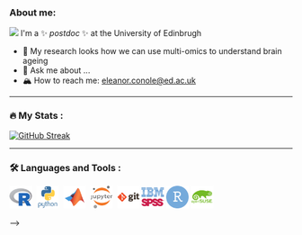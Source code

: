 
### About me:
<img src="https://media.giphy.com/media/WUlplcMpOCEmTGBtBW/giphy.gif" width="30"> I'm a ✨ _postdoc_ ✨ at the University of Edinbrugh

- 🌱  My research looks how we can use multi-omics to understand brain ageing 
- :fairy: Ask me about ...
- :mountain_snow: How to reach me: eleanor.conole@ed.ac.uk 

---

### :fire: My Stats :
[![GitHub Streak](http://github-readme-streak-stats.herokuapp.com?user=EleanorSC&theme=dark&background=000000)](https://git.io/streak-stats)

---

### :hammer_and_wrench: Languages and Tools : 

<div>
  <img src="https://github.com/devicons/devicon/blob/master/icons/r/r-original.svg" title="R" alt="R" width="40" height="40"/>&nbsp;
  <img src="https://github.com/devicons/devicon/blob/master/icons/python/python-original-wordmark.svg" title="Python" alt="Python" width="40" height="40"/>&nbsp;
  <img src="https://github.com/devicons/devicon/blob/master/icons/matlab/matlab-original.svg" title="Matlab"  alt="Matlab" width="40" height="40"/>&nbsp;
  <img src="https://github.com/devicons/devicon/blob/master/icons/jupyter/jupyter-original-wordmark.svg" title="Jupyter" alt="Jupyter" width="40" height="40"/>&nbsp;
  <img src="https://github.com/devicons/devicon/blob/master/icons/git/git-original-wordmark.svg" title="Git" **alt="Git" width="40" height="40"/>
  <img src="https://github.com/devicons/devicon/blob/master/icons/spss/spss-original.svg" title="SPSS" **alt="SPSS" width="40" height="40"/>
  <img src="https://github.com/devicons/devicon/blob/master/icons/rstudio/rstudio-original.svg" title="RStudio" **alt="RStudio" width="40" height="40"/> 
  <img src="https://github.com/devicons/devicon/blob/master/icons/opensuse/opensuse-original-wordmark.svg" title="OpenSuse" **alt="OpenSuse" width="40" height="40"/>
</div>

-->
